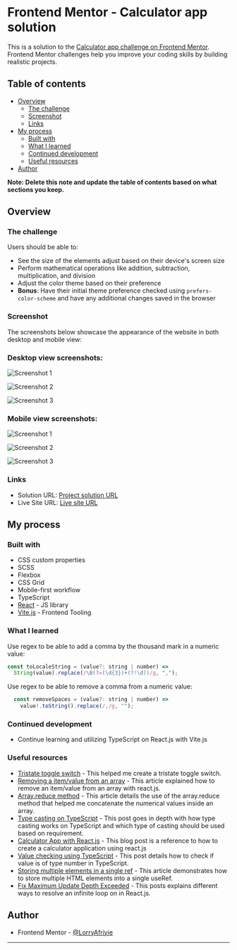 # Frontend Mentor - Calculator app solution

This is a solution to
the [Calculator app challenge on Frontend Mentor](https://www.frontendmentor.io/challenges/calculator-app-9lteq5N29).
Frontend Mentor challenges help you improve your coding skills by building realistic projects.

## Table of contents

- [Overview](#overview)
  - [The challenge](#the-challenge)
  - [Screenshot](#screenshot)
  - [Links](#links)
- [My process](#my-process)
  - [Built with](#built-with)
  - [What I learned](#what-i-learned)
  - [Continued development](#continued-development)
  - [Useful resources](#useful-resources)
- [Author](#author)

**Note: Delete this note and update the table of contents based on what sections you keep.**

## Overview

### The challenge

Users should be able to:

- See the size of the elements adjust based on their device's screen size
- Perform mathematical operations like addition, subtraction, multiplication, and division
- Adjust the color theme based on their preference
- **Bonus**: Have their initial theme preference checked using `prefers-color-scheme` and have any additional changes
  saved in the browser

### Screenshot

The screenshots below showcase the appearance of the website in both desktop and mobile view:

### Desktop view screenshots:

![Screenshot 1](./public/screenshots/calculator-app-theme-1-desktop.png)

![Screenshot 2](./public/screenshots/calculator-app-theme-2-desktop.png)

![Screenshot 3](./public/screenshots/calculator-app-theme-3-desktop.png)

### Mobile view screenshots:

![Screenshot 1](./public/screenshots/calculator-app-theme-1-mobile.png)

![Screenshot 2](./public/screenshots/calculator-app-theme-2-mobile.png)

![Screenshot 3](./public/screenshots/calculator-app-theme-3-mobile.png)

### Links

- Solution URL: [Project solution URL](https://github.com/LorryAfriyie/calculator-app)
- Live Site URL: [Live site URL](https://your-live-site-url.com)

## My process

### Built with

- CSS custom properties
- SCSS
- Flexbox
- CSS Grid
- Mobile-first workflow
- TypeScript
- [React](https://reactjs.org/) - JS library
- [Vite.js](https://vitejs.dev/) - Frontend Tooling

### What I learned

Use regex to be able to add a comma by the thousand mark in a numeric value:

```js
const toLocaleString = (value?: string | number) =>
  String(value).replace(/\B(?=(\d{3})+(?!\d))/g, ",");
```

Use regex to be able to remove a comma from a numeric value:

```js
  const removeSpaces = (value?: string | number) =>
    value!.toString().replace(/,/g, "");
```

### Continued development

- Continue learning and utilizing TypeScript on React.js with Vite.js

### Useful resources

- [Tristate toggle switch](https://dev.to/sanaz/tristate-toggle-switch-509n) - This helped me create a tristate toggle
  switch.
- [Removing a item/value from an array](https://www.geeksforgeeks.org/how-to-delete-an-item-from-state-array-in-reactjs/) -
  This article explained how to remove an item/value from an array with react.js.
- [Array.reduce method](https://developer.mozilla.org/en-US/docs/Web/JavaScript/Reference/Global_Objects/Array/reduce) -
  This article
  details the use of the array.reduce method that helped me concatenate the numerical values inside an array.
- [Type casting on TypeScript](https://blog.logrocket.com/how-to-perform-type-casting-typescript/) - This post goes in
  depth with how type casting works on TypeScript and which type of
  casting should be used based on requirement.
- [Calculator App with React.js](https://www.sitepoint.com/react-tutorial-build-calculator-app/) - This blog post is a
  reference to how to create a calculator application using react.js
- [Value checking using TypeScript](https://www.webdevtutor.net/blog/typescript-check-if-it-is-number) - This post
  details how to check if value is of type number in TypeScript.
- [Storing multiple elements in a single ref](https://www.seancdavis.com/posts/storing-multiple-elements-in-a-single-ref-in-react/) -
  This article demonstrates how to store multiple HTML elements into a single useRef.
- [Fix Maximum Update Depth Exceeded](https://typeofnan.dev/fix-the-maximum-update-depth-exceeded-error-in-react/) -
  This posts explains different ways to resolve an infinite loop on in React.js.

## Author

- Frontend Mentor - [@LorryAfriyie](https://www.frontendmentor.io/profile/LorryAfriyie)

---
